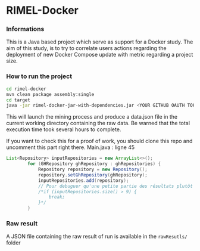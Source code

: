 # RIMEL-Docker

### Informations

This is a Java based project which serve as support for a Docker study.
The aim of this study, is to try to correlate users actions regarding the deployment of
new Docker Compose update with metric regarding a project size.

### How to run the project

```bash
cd rimel-docker
mvn clean package assembly:single
cd target
java -jar rimel-docker-jar-with-dependencies.jar <YOUR GITHUB OAUTH TOKEN> <YOUR SECOND GITHUB OAUTH TOKEN>...
```

This will launch the mining process and produce a data.json file in the current working directory containing the raw data.
Be warned that the total execution time took several hours to complete.

If you want to check this for a proof of work, you should clone this repo  and uncomment this part right there.
Main.java : ligne 45

```java
List<Repository> inputRepositories = new ArrayList<>();
        for (GHRepository ghRepository : ghRepositories) {
            Repository repository = new Repository();
            repository.setGhRepository(ghRepository);
            inputRepositories.add(repository);
            // Pour debuguer qu'une petite partie des résultats plutôt que tout
            /*if (inputRepositories.size() > 9) {
                break;
            }*/
        }
```

### Raw result

A JSON file containing the raw result of run is available in the `rawResutls/` folder